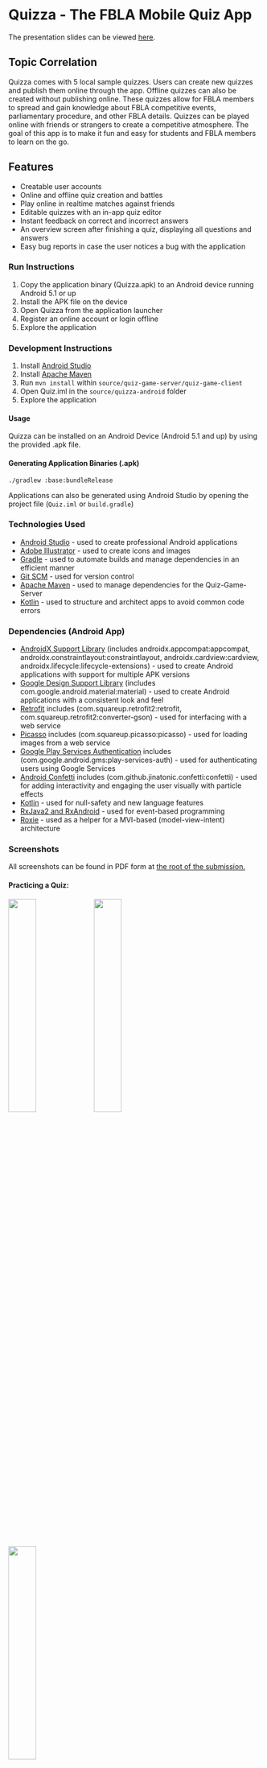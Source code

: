 # Quizza - The FBLA Mobile Quiz App

The presentation slides can be viewed [here](presentation-converted.pptx).

## Topic Correlation

Quizza comes with 5 local sample quizzes. Users can create new quizzes and publish them online through the app. Offline quizzes can also be created without publishing online. These quizzes allow for FBLA members to spread and gain knowledge about FBLA competitive events, parliamentary procedure, and other FBLA details. Quizzes can be played online with friends or strangers to create a competitive atmosphere. The goal of this app is to make it fun and easy for students and FBLA members to learn on the go.


## Features

*   Creatable user accounts
*   Online and offline quiz creation and battles
*   Play online in realtime matches against friends
*   Editable quizzes with an in-app quiz editor
*   Instant feedback on correct and incorrect answers
*   An overview screen after finishing a quiz, displaying all questions and answers
*   Easy bug reports in case the user notices a bug with the application

### Run Instructions

1.  Copy the application binary (Quizza.apk) to an Android device running Android 5.1 or up
2.  Install the APK file on the device
3.  Open Quizza from the application launcher
4.  Register an online account or login offline
5.  Explore the application

### Development Instructions

1.  Install [Android Studio](https://developer.android.com/studio/)    
2.  Install [Apache Maven](https://maven.apache.org/install.html)
3.  Run `mvn install` within `source/quiz-game-server/quiz-game-client`
4.  Open Quiz.iml in the `source/quizza-android` folder
5.  Explore the application



#### Usage

Quizza can be installed on an Android Device (Android 5.1 and up) by using the provided .apk file.

#### Generating Application Binaries (.apk)

    ./gradlew :base:bundleRelease

Applications can also be generated using Android Studio by opening the project file (`Quiz.iml` or `build.gradle`)


### Technologies Used

*   [Android Studio](https://developer.android.com/studio/) - used to create professional Android applications
*   [Adobe Illustrator](https://www.adobe.com/products/illustrator.html) - used to create icons and images
*   [Gradle](https://maven.apache.org/) - used to automate builds and manage dependencies in an efficient manner
*   [Git SCM](https://git-scm.com/) - used for version control
*   [Apache Maven](https://maven.apache.org/) - used to manage dependencies for the Quiz-Game-Server
*   [Kotlin](http://kotlinlang.org/) - used to structure and architect apps to avoid common code errors

### Dependencies (Android App)

*   [AndroidX Support Library](https://developer.android.com/jetpack/androidx/) (includes androidx.appcompat:appcompat, androidx.constraintlayout:constraintlayout, androidx.cardview:cardview, androidx.lifecycle:lifecycle-extensions) - used to create Android applications with support for multiple APK versions
*   [Google Design Support Library](https://www.adobe.com/products/illustrator.html) (includes com.google.android.material:material) - used to create Android applications with a consistent look and feel
*   [Retrofit](https://square.github.io/retrofit/) includes (com.squareup.retrofit2:retrofit, com.squareup.retrofit2:converter-gson) - used for interfacing with a web service
*   [Picasso](http://square.github.io/picasso/) includes (com.squareup.picasso:picasso) - used for loading images from a web service
*   [Google Play Services Authentication](https://developers.google.com/identity/) includes (com.google.android.gms:play-services-auth) - used for authenticating users using Google Services
*   [Android Confetti](https://github.com/jinatonic/confetti) includes (com.github.jinatonic.confetti:confetti) - used for adding interactivity and engaging the user visually with particle effects
*   [Kotlin](http://kotlinlang.org/) - used for null-safety and new language features
*   [RxJava2 and RxAndroid](https://github.com/ReactiveX/RxJava) - used for event-based programming
*   [Roxie](https://github.com/ww-tech/roxie) - used as a helper for a MVI-based (model-view-intent) architecture

### Screenshots

All screenshots can be found in PDF form at [the root of the submission.](screenshots-pages-deleted.pdf)

#### Practicing a Quiz:

<img src="Quizza-Android/readme_assets/img/quiz_view_correct_confetti_1.jpg" width="33%" /> <img src="Quizza-Android/readme_assets/img/quiz_view_correct_confetti_2.jpg" width="33%" /> <img src="Quizza-Android/readme_assets/img/quiz_view_correct_confetti_3.jpg" width="33%" />
  


<img src="Quizza-Android/readme_assets/img/quiz_view_incorrect_1.jpg" width="33%" /> <img src="Quizza-Android/readme_assets/img/quiz_view_incorrect_2.jpg" width="33%" />
  



#### Finding an online match:


<img src="Quizza-Android/readme_assets/img/quiz_matchmaker.jpg" width="33%" />

  

#### Quiz Stats Overview:

<img src="Quizza-Android/readme_assets/img/quiz_overview_stats.jpg" width="33%" />

  

#### Quiz Details:

<img src="Quizza-Android/readme_assets/img/quiz_details.jpg" width="33%" />
  

##### Editing a Quiz:


<img src="Quizza-Android/readme_assets/img/quiz_edit_1.jpg" width="33%" /> <img src="Quizza-Android/readme_assets/img/quiz_edit_2.jpg" width="33%" /> <img src="Quizza-Android/readme_assets/img/quiz_edit_3.jpg" width="33%" />
  

##### Quiz Login & Registration:

<img src="Quizza-Android/readme_assets/img/quiz_login.jpg" width="33%" />

##### Quiz User Profile:
<img src="Quizza-Android/readme_assets/img/quiz_profile.jpg" width="33%" />  


